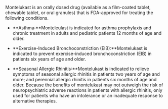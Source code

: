 Montelukast is an orally dosed drug (available as a film-coated tablet, chewable tablet, or oral granules) that is FDA-approved for treating the following conditions.

- **Asthma:**Monteleulast is indicated for asthma prophylaxis and chronic treatment in adults and pediatric patients 12 months of age and older.

- **Exercise-Induced Bronchoconstriction (EIB):**Montelukast is indicated to prevent exercise-induced bronchoconstriction (EIB) in patients six years of age and older.

- **Seasonal Allergic Rhinitis:**Montelukast is indicated to relieve symptoms of seasonal allergic rhinitis in patients two years of age and more; and perennial allergic rhinitis in patients six months of age and older. Because the benefits of montelukast may not outweigh the risk of neuropsychiatric adverse reactions in patients with allergic rhinitis, only used for patients who have an intolerance or an inadequate response to alternative therapies.